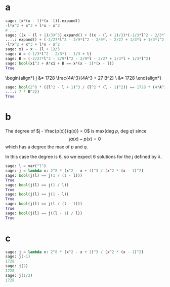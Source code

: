 # a

```python
sage: (x*(x - 1)*(x -l)).expand()
-l*x^2 + x^3 + l*x - x^2
# ...
sage: ((x - (l + 1)/3)^3).expand() + ((x - (l + 1)/3)*(-1/3*l^2 - 2/3*l - 1/3 + l))
....: expand() + (-2/27*l^3 - 2/9*l^2 - 2/9*l - 2/27 + 1/3*l + 1/3*l^2)
-l*x^2 + x^3 + l*x - x^2
sage: x1 = x - (l + 1)/3
sage: A = (-1/3*l^2 - 2/3*l - 1/3 + l)
sage: B = (-2/27*l^3 - 2/9*l^2 - 2/9*l - 2/27 + 1/3*l + 1/3*l^2)
sage: bool(x1^3 + A*x1 + B == x*(x - 1)*(x - l))
True
```

\begin{align*}
j &= 1728 \frac{4A^3}{4A^3 + 27 B^2} \\
    &= 1728
\end{align*}

```python
sage: bool(2^8 * ((l^2 - l + 1)^3 / (l^2 * (l - 1)^2)) == 1728 * (4*A^3)/(4*A^3 + 2
....: 7 * B^2))
True
```

# b

The degree of $j - \frac{p(x)}{q(x)} = 0$ is max(deg $p$, deg $q$) since
$$jq(x) - p(x) = 0$$
which has a degree the max of $p$ and $q$.

In this case the degree is 6, so we expect 6 solutions for the $j$ defined
by $\lambda$.

```python
sage: l = var("l")
sage: j = lambda x: 2^8 * (x^2 - x + 1)^3 / (x^2 * (x - 1)^2)
sage: bool(j(l) == j(1 / (1 - l)))
True
sage: bool(j(l) == j(1 / l))
True
sage: bool(j(l) == j(1 - l))
True
sage: bool(j(l) == j(l / (l - 1)))
True
sage: bool(j(l) == j((l - 1) / l))
True
```

# c

```python
sage: j = lambda x: 2^8 * (x^2 - x + 1)^3 / (x^2 * (x - 1)^2)
sage: j(-1)
1728
sage: j(2)
1728
sage: j(1/2)
1728
```

